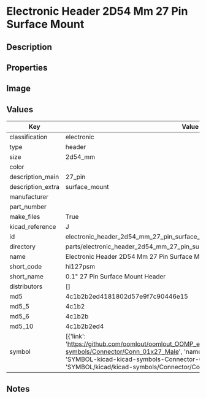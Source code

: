 # Electronic Header 2D54 Mm 27 Pin Surface Mount

## Description

## Properties


## Image


## Values

| Key | Value |
| --- | --- |
| classification | electronic |
| type | header |
| size | 2d54_mm |
| color |  |
| description_main | 27_pin |
| description_extra | surface_mount |
| manufacturer |  |
| part_number |  |
| make_files | True |
| kicad_reference | J |
| id | electronic_header_2d54_mm_27_pin_surface_mount |
| directory | parts/electronic_header_2d54_mm_27_pin_surface_mount |
| name | Electronic Header 2D54 Mm 27 Pin Surface Mount |
| short_code | hi127psm |
| short_name | 0.1" 27 Pin Surface Mount Header |
| distributors | [] |
| md5 | 4c1b2b2ed4181802d57e9f7c90446e15 |
| md5_5 | 4c1b2 |
| md5_6 | 4c1b2b |
| md5_10 | 4c1b2b2ed4 |
| symbol | [{'link': 'https://github.com/oomlout/oomlout_OOMP_eda_V2/tree/main/SYMBOL/kicad/kicad-symbols/Connector/Conn_01x27_Male', 'name': 'Connector : Conn_01x27_Male', 'id': 'SYMBOL-kicad-kicad-symbols-Connector-Conn_01x27_Male', 'directory': 'SYMBOL/kicad/kicad-symbols/Connector/Conn_01x27_Male/'}] |

## Notes

